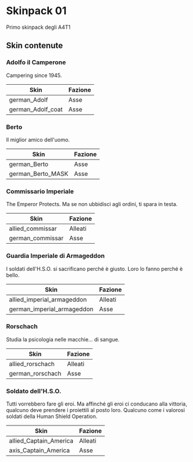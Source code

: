 # Skinpack 01

Primo skinpack degli A4T1

## Skin contenute

### Adolfo il Camperone

Campering since 1945.

| Skin              | Fazione |
| ----------------- | ------- |
| german_Adolf      | Asse    |
| german_Adolf_coat | Asse    |

### Berto

Il miglior amico dell'uomo.

| Skin              | Fazione |
| ----------------- | ------- |
| german_Berto      | Asse    |
| german_Berto_MASK | Asse    |

### Commissario Imperiale

The Emperor Protects. Ma se non ubbidisci agli ordini, ti spara in testa.

| Skin             | Fazione |
| ---------------- | ------- |
| allied_commissar | Alleati |
| german_commissar | Asse    |

### Guardia Imperiale di Armageddon

I soldati dell'H.S.O. si sacrificano perché è giusto. Loro lo fanno perché è bello.

| Skin                       | Fazione |
| -------------------------- | ------- |
| allied_imperial_armageddon | Alleati |
| german_imperial_armageddon | Asse    |

### Rorschach

Studia la psicologia nelle macchie... di sangue.

| Skin             | Fazione |
| ---------------- | ------- |
| allied_rorschach | Alleati |
| german_rorschach | Asse    |

### Soldato dell'H.S.O.

Tutti vorrebbero fare gli eroi. Ma affinché gli eroi ci conducano alla vittoria, qualcuno deve prendere i proiettili al posto loro. Qualcuno come i valorosi soldati della Human Shield Operation.

| Skin                   | Fazione |
| ---------------------- | ------- |
| allied_Captain_America | Alleati |
| axis_Captain_America   | Asse    |

